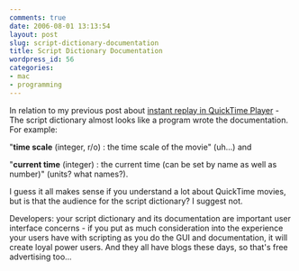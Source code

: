 ```yaml
---
comments: true
date: 2006-08-01 13:13:54
layout: post
slug: script-dictionary-documentation
title: Script Dictionary Documentation
wordpress_id: 56
categories:
- mac
- programming
---
```


In relation to my previous post about [instant replay in QuickTime Player](http://michael-mccracken.net/wp/?p=55) - The script dictionary almost looks like a program wrote the documentation. For example:

"**time scale** (integer, r/o) : the time scale of the movie" (uh...) and


"**current time** (integer) : the current time (can be set by name as well as number)" (units? what names?).

I guess it all makes sense if you understand a lot about QuickTime movies, but is that the audience for the script dictionary? I suggest not.

Developers: your script dictionary and its documentation are important user interface concerns - if you put as much consideration into the experience your users have with scripting as you do the GUI and documentation, it will create loyal power users. And they all have blogs these days, so that's free advertising too...
